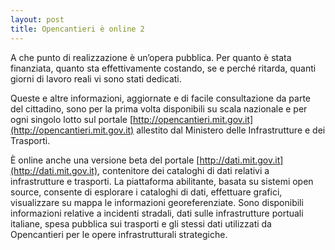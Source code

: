 ```yaml
---
layout: post
title: Opencantieri è online 2
---
```


A che punto di realizzazione è un’opera pubblica. Per quanto è stata finanziata, quanto sta effettivamente costando, se e perché ritarda, quanti giorni di lavoro reali vi sono stati dedicati.

Queste e altre informazioni, aggiornate e di facile consultazione da parte del cittadino, sono per la prima volta disponibili su scala nazionale e per ogni singolo lotto sul portale [http://opencantieri.mit.gov.it](http://opencantieri.mit.gov.it) allestito dal Ministero delle Infrastrutture e dei Trasporti. 

È online anche una versione beta del portale [http://dati.mit.gov.it](http://dati.mit.gov.it), contenitore dei cataloghi di dati relativi a infrastrutture e trasporti. La piattaforma abilitante, basata su sistemi open source, consente di esplorare i cataloghi di dati, effettuare grafici, visualizzare su mappa le informazioni georeferenziate. Sono disponibili informazioni relative a incidenti stradali, dati sulle infrastrutture portuali italiane, spesa pubblica sui trasporti e gli stessi dati utilizzati da Opencantieri per le opere infrastrutturali strategiche.
